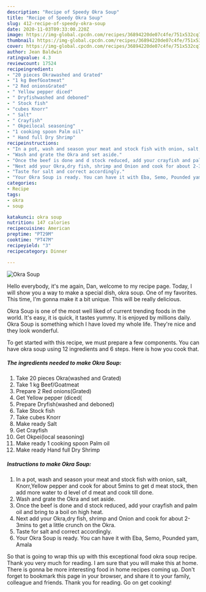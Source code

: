 ```yaml
---
description: "Recipe of Speedy Okra Soup"
title: "Recipe of Speedy Okra Soup"
slug: 412-recipe-of-speedy-okra-soup
date: 2020-11-03T09:33:00.220Z
image: https://img-global.cpcdn.com/recipes/36894220de07c4fe/751x532cq70/okra-soup-recipe-main-photo.jpg
thumbnail: https://img-global.cpcdn.com/recipes/36894220de07c4fe/751x532cq70/okra-soup-recipe-main-photo.jpg
cover: https://img-global.cpcdn.com/recipes/36894220de07c4fe/751x532cq70/okra-soup-recipe-main-photo.jpg
author: Jean Baldwin
ratingvalue: 4.3
reviewcount: 17524
recipeingredient:
- "20 pieces Okrawashed and Grated"
- "1 kg BeefGoatmeat"
- "2 Red onionsGrated"
- " Yellow pepper diced"
- " Dryfishwashed and deboned"
- " Stock fish"
- "cubes Knorr"
- " Salt"
- " Crayfish"
- " Okpeilocal seasoning"
- "1 cooking spoon Palm oil"
- " Hand full Dry Shrimp"
recipeinstructions:
- "In a pot, wash and season your meat and stock fish with onion, salt, Knorr,Yellow pepper and cook for about 5mins to get d meat stock, then add more water to d level of d meat and cook till done."
- "Wash and grate the Okra and set aside."
- "Once the beef is done and d stock reduced, add your crayfish and palm oil and bring to a boil on high heat."
- "Next add your Okra,dry fish, shrimp and Onion and cook for about 2-3mins to get a little crunch on the Okra."
- "Taste for salt and correct accordingly."
- "Your Okra Soup is ready. You can have it with Eba, Semo, Pounded yam, Amala"
categories:
- Recipe
tags:
- okra
- soup

katakunci: okra soup 
nutrition: 147 calories
recipecuisine: American
preptime: "PT29M"
cooktime: "PT47M"
recipeyield: "3"
recipecategory: Dinner

---
```



![Okra Soup](https://img-global.cpcdn.com/recipes/36894220de07c4fe/751x532cq70/okra-soup-recipe-main-photo.jpg)

Hello everybody, it's me again, Dan, welcome to my recipe page. Today, I will show you a way to make a special dish, okra soup. One of my favorites. This time, I'm gonna make it a bit unique. This will be really delicious.

Okra Soup is one of the most well liked of current trending foods in the world. It's easy, it is quick, it tastes yummy. It is enjoyed by millions daily. Okra Soup is something which I have loved my whole life. They're nice and they look wonderful.




To get started with this recipe, we must prepare a few components. You can have okra soup using 12 ingredients and 6 steps. Here is how you cook that.

<!--inarticleads1-->

##### The ingredients needed to make Okra Soup:

1. Take 20 pieces Okra(washed and Grated)
1. Take 1 kg Beef/Goatmeat
1. Prepare 2 Red onions(Grated)
1. Get  Yellow pepper (diced(
1. Prepare  Dryfish(washed and deboned)
1. Take  Stock fish
1. Take cubes Knorr
1. Make ready  Salt
1. Get  Crayfish
1. Get  Okpei(local seasoning)
1. Make ready 1 cooking spoon Palm oil
1. Make ready  Hand full Dry Shrimp




<!--inarticleads2-->

##### Instructions to make Okra Soup:

1. In a pot, wash and season your meat and stock fish with onion, salt, Knorr,Yellow pepper and cook for about 5mins to get d meat stock, then add more water to d level of d meat and cook till done.
1. Wash and grate the Okra and set aside.
1. Once the beef is done and d stock reduced, add your crayfish and palm oil and bring to a boil on high heat.
1. Next add your Okra,dry fish, shrimp and Onion and cook for about 2-3mins to get a little crunch on the Okra.
1. Taste for salt and correct accordingly.
1. Your Okra Soup is ready. You can have it with Eba, Semo, Pounded yam, Amala




So that is going to wrap this up with this exceptional food okra soup recipe. Thank you very much for reading. I am sure that you will make this at home. There is gonna be more interesting food in home recipes coming up. Don't forget to bookmark this page in your browser, and share it to your family, colleague and friends. Thank you for reading. Go on get cooking!
